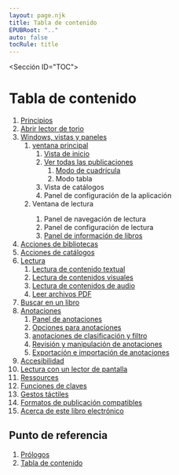 ```yaml
---
layout: page.njk
title: Tabla de contenido
EPUBRoot: ".."
auto: false
tocRule: title
---
```

<Sección ID="TOC">
<h1> Tabla de contenido </h1>
<Nav epub:type="TOC" role="TOC">
<ol>
<li>
<a href="../páginas/100_forewords/index.xhtml"> Principios </a>
</li>
<li>
<a href="../páginas/101_opening_thorium/index.xhtml"> Abrir lector de torio </a>
</li>

<li>
<a href="../páginas/102_windows_views_panels/index.xhtml"> Windows, vistas y paneles </a>
<ol>
<li>
<a
href="../páginas/102_windows_views_panels/index.xhtml#main_window"> ventana principal </a>

<ol>
<li>
<a href="../pages/102_windows_views_panels/index.xhtml#home_view">Vista de inicio</a>
</li>
<li>
<a
href="../pages/102_windows_views_panels/index.xhtml#all_publications_view">Ver todas las publicaciones</a>
<ol>
<li>
<a href="../pages/102_windows_views_panels/index.xhtml#grid_mode">Modo de cuadrícula</a>
</li>
<li>
<un
href="../pages/102_windows_views_panels/index.xhtml#table_mode">Modo tabla</a>
</li>
</ol>
</li>
<li>
<un
href="../pages/102_windows_views_panels/index.xhtml#catalog_view">Vista de catálogos</a>
</li>
<li>
<un
href="../pages/102_windows_views_panels/index.xhtml#setting_view">Panel de configuración de la aplicación</a>
</li>
</ol> 
</li>
<li>
<un
href="../pages/102_windows_views_panels/index.xhtml#reading_window">Ventana de lectura</a>
<ol>
<li>
<un
href="../pages/102_windows_views_panels/index.xhtml#reading_nav_panel">Panel de navegación de lectura</a>
</li>
<li>
<un
href="../pages/102_windows_views_panels/index.xhtml#reading_settings_panel">Panel de configuración de lectura</a>
</li>
<li>
<a href="../páginas/102_windows_views_panels/index.xhtml#book_info_panel"> Panel de información de libros </a>
</li>
</ol>
</li>

</ol>
</li>

<li>
<a href="../páginas/110_libraries_actions/index.xhtml"> Acciones de bibliotecas </a>
</li>
<li>
<a href="../páginas/111_catalogs_actions/index.xhtml"> Acciones de catálogos </a>
</li>

<li>
<a href="../páginas/210_reading/index.xhtml"> Lectura </a>
<ol>
<li>
<a href="../páginas/211_reading_textuals/index.xhtml"> Lectura de contenido textual </a>
</li>
<li>
<a href="../pages/212_reading_visuals/index.xhtml">Lectura de contenidos visuales</a>
</li>
<li>
<a href="../pages/213_reading_auditory/index.xhtml">Lectura de contenidos de audio</a>
</li>
<li>
<a href="../pages/214_reading_pdfs/index.xhtml">Leer archivos PDF</a>
</li>
</ol>
</li>
<li>
<a href="../pages/220_reading_actions/index.xhtml">Buscar en un libro</a>
</li>
<li>
<a href="../pages/240_annotations/index.xhtml">Anotaciones</a>
<ol>
<li>
<a href="../páginas/240_annotations/index.xhtml#annotations_panel"> Panel de anotaciones </a>
</li>
<li>
<a href="../páginas/240_annotations/index.xhtml#annotations_options"> Opciones para anotaciones </a>
</li>
<li>
<a href="../páginas/240_annotations/index.xhtml#annotations_sort_and_filter"> anotaciones de clasificación y filtro </a>
</li>
<li>
<a href="../páginas/240_annotations/index.xhtml#annotations_view_and_manipulation"> Revisión y manipulación de anotaciones </a>
</li>
<li>
<a href="../páginas/240_annotations/index.xhtml#annotations_io"> Exportación e importación de anotaciones </a>
</li>
</ol>
</li>
<li>
<a href="../páginas/300_accessibility/index.xhtml"> Accesibilidad </a>
</li>
<li>
<a href="../páginas/311_screenreaders/index.xhtml"> Lectura con un lector de pantalla </a>
</li>
<li>
<a href="../páginas/400_ressources/index.xhtml"> Ressources </a>
</li>
<li>
<a href="../páginas/402_keys_functions/index.xhtml"> Funciones de claves </a>
</li>
<li>
<a href="../páginas/403_gesture/index.xhtml"> Gestos táctiles </a>
</li>
<li>
<a href="../páginas/406_formats/index.xhtml"> Formatos de publicación compatibles </a>
</li>
<li>
<a href="../páginas/900_about/index.xhtml"> Acerca de este libro electrónico </a>
</li>

</ol>
</nav>
</section>
<section id="landmarks">
<h1>Punto de referencia</h1>
<nav epub:type="landmarks">
<ol>
<li>
<a href="../pages/100_forewords/index.xhtml" epub:type="forewords"role="doc-foreword">Prólogos</a>
</li>
<li>
<a href="../toc/index.xhtml" epub:type="toc" role="toc"> Tabla de contenido</a>
</li>
</ol>
</nav>
</section>